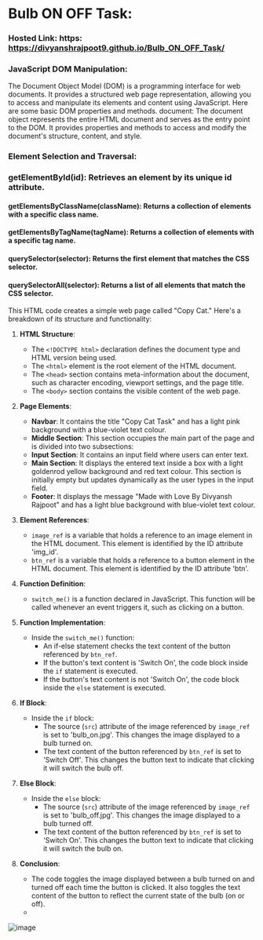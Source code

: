 # Bulb ON OFF Task:
### Hosted Link: https: https://divyanshrajpoot9.github.io/Bulb_ON_OFF_Task/
### JavaScript DOM Manipulation:
The Document Object Model (DOM) is a programming interface for web documents. It provides a structured web page representation, allowing you to access and manipulate its elements and content using JavaScript. Here are some basic DOM properties and methods.
document: The document object represents the entire HTML document and serves as the entry point to the DOM. It provides properties and methods to access and modify the document's structure, content, and style.

### Element Selection and Traversal:

  ### getElementById(id): Retrieves an element by its unique id attribute.
  #### getElementsByClassName(className): Returns a collection of elements with a specific class name.
  ####  getElementsByTagName(tagName): Returns a collection of elements with a specific tag name.
  ####  querySelector(selector): Returns the first element that matches the CSS selector.
  ####  querySelectorAll(selector): Returns a list of all elements that match the CSS selector.

This HTML code creates a simple web page called "Copy Cat." Here's a breakdown of its structure and functionality:

1. **HTML Structure**:
   - The `<!DOCTYPE html>` declaration defines the document type and HTML version being used.
   - The `<html>` element is the root element of the HTML document.
   - The `<head>` section contains meta-information about the document, such as character encoding, viewport settings, and the page title.
   - The `<body>` section contains the visible content of the web page.

2. **Page Elements**:
   - **Navbar**: It contains the title "Copy Cat Task" and has a light pink background with a blue-violet text colour.
   - **Middle Section**: This section occupies the main part of the page and is divided into two subsections:
   - **Input Section**: It contains an input field where users can enter text.
   - **Main Section**: It displays the entered text inside a box with a light goldenrod yellow background and red text colour. This section is initially empty but updates dynamically as the user types in the input field.
   - **Footer**: It displays the message "Made with Love By Divyansh Rajpoot" and has a light blue background with blue-violet text colour.

1. **Element References**: 
    - `image_ref` is a variable that holds a reference to an image element in the HTML document. This element is identified by the ID attribute 'img_id'.
    - `btn_ref` is a variable that holds a reference to a button element in the HTML document. This element is identified by the ID attribute 'btn'.

2. **Function Definition**:
    - `switch_me()` is a function declared in JavaScript. This function will be called whenever an event triggers it, such as clicking on a button.

3. **Function Implementation**:
    - Inside the `switch_me()` function:
        - An if-else statement checks the text content of the button referenced by `btn_ref`.
        - If the button's text content is 'Switch On', the code block inside the `if` statement is executed.
        - If the button's text content is not 'Switch On', the code block inside the `else` statement is executed.

4. **If Block**:
    - Inside the `if` block:
        - The source (`src`) attribute of the image referenced by `image_ref` is set to 'bulb_on.jpg'. This changes the image displayed to a bulb turned on.
        - The text content of the button referenced by `btn_ref` is set to 'Switch Off'. This changes the button text to indicate that clicking it will switch the bulb off.

5. **Else Block**:
    - Inside the `else` block:
        - The source (`src`) attribute of the image referenced by `image_ref` is set to 'bulb_off.jpg'. This changes the image displayed to a bulb turned off.
        - The text content of the button referenced by `btn_ref` is set to 'Switch On'. This changes the button text to indicate that clicking it will switch the   bulb on.

6. **Conclusion**:
    - The code toggles the image displayed between a bulb turned on and turned off each time the button is clicked. It also toggles the text content of the button to reflect the current state of the bulb (on or off).
    - 
![image](https://github.com/divyanshrajpoot9/Bulb_ON_OFF_Task/assets/114856467/ce04147a-ef0b-46ad-a092-c5c467a0ed7f)
